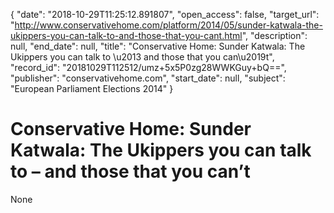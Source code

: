 {
  "date": "2018-10-29T11:25:12.891807", 
  "open_access": false, 
  "target_url": "http://www.conservativehome.com/platform/2014/05/sunder-katwala-the-ukippers-you-can-talk-to-and-those-that-you-cant.html", 
  "description": null, 
  "end_date": null, 
  "title": "Conservative Home: Sunder Katwala: The Ukippers you can talk to \u2013 and those that you can\u2019t", 
  "record_id": "20181029T112512/umz+5x5P0zg28WWKGuy+bQ==", 
  "publisher": "conservativehome.com", 
  "start_date": null, 
  "subject": "European Parliament Elections 2014"
}

# Conservative Home: Sunder Katwala: The Ukippers you can talk to – and those that you can’t

None